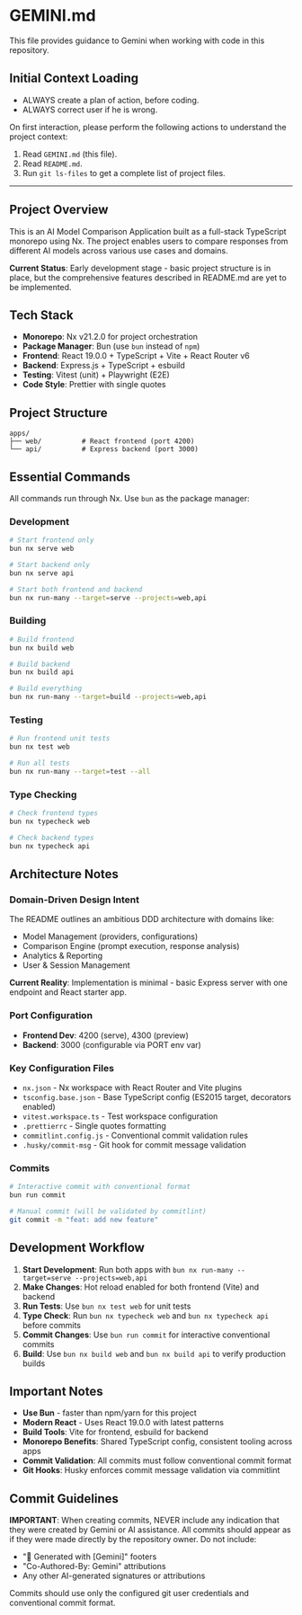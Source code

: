 # GEMINI.md

This file provides guidance to Gemini when working with code in this repository.

## Initial Context Loading

- ALWAYS create a plan of action, before coding.
- ALWAYS correct user if he is wrong.

On first interaction, please perform the following actions to understand the project context:
1. Read `GEMINI.md` (this file).
2. Read `README.md`.
3. Run `git ls-files` to get a complete list of project files.

---

## Project Overview

This is an AI Model Comparison Application built as a full-stack TypeScript monorepo using Nx. The project enables users to compare responses from different AI models across various use cases and domains.

**Current Status**: Early development stage - basic project structure is in place, but the comprehensive features described in README.md are yet to be implemented.

## Tech Stack

- **Monorepo**: Nx v21.2.0 for project orchestration
- **Package Manager**: Bun (use `bun` instead of `npm`)
- **Frontend**: React 19.0.0 + TypeScript + Vite + React Router v6
- **Backend**: Express.js + TypeScript + esbuild
- **Testing**: Vitest (unit) + Playwright (E2E)
- **Code Style**: Prettier with single quotes

## Project Structure

```
apps/
├── web/          # React frontend (port 4200)
└── api/          # Express backend (port 3000)
```

## Essential Commands

All commands run through Nx. Use `bun` as the package manager:

### Development
```bash
# Start frontend only
bun nx serve web

# Start backend only
bun nx serve api

# Start both frontend and backend
bun nx run-many --target=serve --projects=web,api
```

### Building
```bash
# Build frontend
bun nx build web

# Build backend
bun nx build api

# Build everything
bun nx run-many --target=build --projects=web,api
```

### Testing
```bash
# Run frontend unit tests
bun nx test web

# Run all tests
bun nx run-many --target=test --all
```

### Type Checking
```bash
# Check frontend types
bun nx typecheck web

# Check backend types
bun nx typecheck api
```

## Architecture Notes

### Domain-Driven Design Intent
The README outlines an ambitious DDD architecture with domains like:
- Model Management (providers, configurations)
- Comparison Engine (prompt execution, response analysis)
- Analytics & Reporting
- User & Session Management

**Current Reality**: Implementation is minimal - basic Express server with one endpoint and React starter app.

### Port Configuration
- **Frontend Dev**: 4200 (serve), 4300 (preview)
- **Backend**: 3000 (configurable via PORT env var)

### Key Configuration Files
- `nx.json` - Nx workspace with React Router and Vite plugins
- `tsconfig.base.json` - Base TypeScript config (ES2015 target, decorators enabled)
- `vitest.workspace.ts` - Test workspace configuration
- `.prettierrc` - Single quotes formatting
- `commitlint.config.js` - Conventional commit validation rules
- `.husky/commit-msg` - Git hook for commit message validation

### Commits
```bash
# Interactive commit with conventional format
bun run commit

# Manual commit (will be validated by commitlint)
git commit -m "feat: add new feature"
```

## Development Workflow

1. **Start Development**: Run both apps with `bun nx run-many --target=serve --projects=web,api`
2. **Make Changes**: Hot reload enabled for both frontend (Vite) and backend
3. **Run Tests**: Use `bun nx test web` for unit tests
4. **Type Check**: Run `bun nx typecheck web` and `bun nx typecheck api` before commits
5. **Commit Changes**: Use `bun run commit` for interactive conventional commits
6. **Build**: Use `bun nx build web` and `bun nx build api` to verify production builds

## Important Notes

- **Use Bun** - faster than npm/yarn for this project
- **Modern React** - Uses React 19.0.0 with latest patterns
- **Build Tools**: Vite for frontend, esbuild for backend
- **Monorepo Benefits**: Shared TypeScript config, consistent tooling across apps
- **Commit Validation**: All commits must follow conventional commit format
- **Git Hooks**: Husky enforces commit message validation via commitlint

## Commit Guidelines

**IMPORTANT**: When creating commits, NEVER include any indication that they were created by Gemini or AI assistance. All commits should appear as if they were made directly by the repository owner. Do not include:
- "🤖 Generated with [Gemini]" footers
- "Co-Authored-By: Gemini" attributions
- Any other AI-generated signatures or attributions

Commits should use only the configured git user credentials and conventional commit format.
